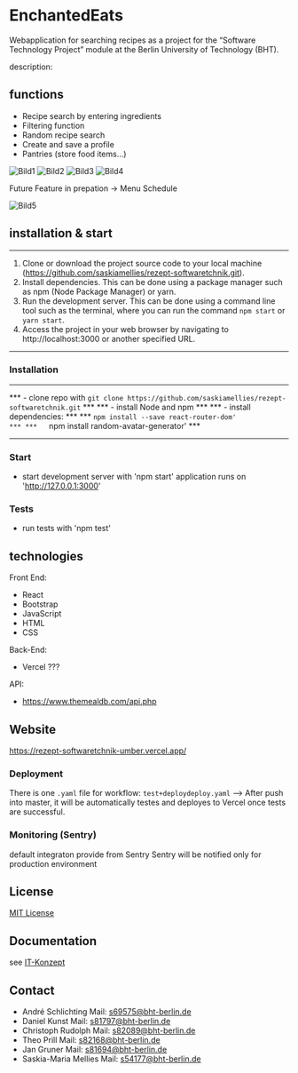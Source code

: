 # EnchantedEats
 Webapplication for searching recipes as a project for the “Software Technology Project” module at the Berlin University of Technology (BHT).

description:

## functions
 - Recipe search by entering ingredients
 - Filtering function
 - Random recipe search
 - Create and save a profile
 - Pantries (store food items...)

![Bild1](./Bild1.png)
![Bild2](./Bild2.png)
![Bild3](./Bild3.png)
![Bild4](./Bild4.png)

Future Feature
 in prepation -> Menu Schedule

![Bild5](./Bild5.png)


## installation & start
****************************************************************************************************
1. Clone or download the project source code to your local machine (https://github.com/saskiamellies/rezept-softwaretchnik.git).
2. Install dependencies. This can be done using a package manager such as npm (Node Package Manager) or yarn.
3. Run the development server. This can be done using a command line tool such as the terminal, where you can run the command `npm start` or `yarn start`.
4. Access the project in your web browser by navigating to http://localhost:3000 or another specified URL.
****************************************************************************************************


### Installation 
****************************************************************************************************
*** - clone repo with `git clone https://github.com/saskiamellies/rezept-softwaretchnik.git`     ***
*** - install Node and npm                                                                       ***
*** - install dependencies:                                                                      ***
***   `npm install --save react-router-dom'                                                      ***
***   `npm install random-avatar-generator'                                                      ***
****************************************************************************************************

### Start
 - start development server with 'npm start'
   application runs on 'http://127.0.0.1:3000'


### Tests
 - run tests with 'npm test'


## technologies
Front End:
 - React
 - Bootstrap
 - JavaScript
 - HTML
 - CSS

Back-End:
 - Vercel ???

API:
 - https://www.themealdb.com/api.php


## Website
https://rezept-softwaretchnik-umber.vercel.app/

### Deployment
There is one `.yaml` file for workflow: `test+deploydeploy.yaml` 
--> After push into master, it will be automatically testes and deployes to Vercel once tests are successful. 

### Monitoring (Sentry)
default integraton provide from Sentry
Sentry will be notified only for production environment


## License
[MIT License](LICENSE) 


## Documentation
see [IT-Konzept](documentation/Index.md)


## Contact
 - André Schlichting     Mail: s69575@bht-berlin.de
 - Daniel Kunst          Mail: s81797@bht-berlin.de
 - Christoph Rudolph     Mail: s82089@bht-berlin.de
 - Theo Prill            Mail: s82168@bht-berlin.de
 - Jan Gruner            Mail: s81694@bht-berlin.de
 - Saskia-Maria Mellies  Mail: s54177@bht-berlin.de


